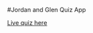 #Jordan and Glen Quiz App

[Live quiz here](https://thinkful-ei-macaw.github.io/glen-jordan-quiz-app-master/)

